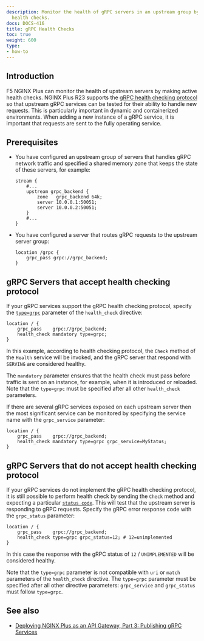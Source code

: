 ```yaml
---
description: Monitor the health of gRPC servers in an upstream group by sending periodic
  health checks.
docs: DOCS-416
title: gRPC Health Checks
toc: true
weight: 600
type:
- how-to
---
```


<span id="intro"></span>
## Introduction
F5 NGINX Plus can monitor the health of upstream servers by making active health checks. NGINX Plus R23 supports the [gRPC health checking protocol](https://github.com/grpc/grpc/blob/master/doc/health-checking.md#grpc-health-checking-protocol) so that upstream gRPC services can be tested for their ability to handle new requests. This is particularly important in dynamic and containerized environments. When adding a new instance of a gRPC service, it is important that requests are sent to the fully operating service.

<span id="prereq"></span>
## Prerequisites

- You have configured an upstream group of servers that handles gRPC network traffic and specified a shared memory zone that keeps the state of these servers, for example:

   ```nginx
   stream {
       #...
       upstream grpc_backend {
           zone   grpc_backend 64k;
           server 10.0.0.1:50051;
           server 10.0.0.2:50051;
       }
       #...
   }
   ```

- You have configured a server that routes gRPC requests to the upstream server group:

   ```nginx
   location /grpc {
       grpc_pass grpc://grpc_backend;
   }
   ```

<span id="hc_grpc"></span>
## gRPC Servers that accept health checking protocol

If your gRPC services support the gRPC health checking protocol, specify the [`type=grpc`](https://nginx.org/en/docs/http/ngx_http_upstream_hc_module.html#health_check_grpc) parameter of the `health_check` directive:

```nginx
location / {
    grpc_pass    grpc://grpc_backend;
    health_check mandatory type=grpc;
}
```

In this example, according to health checking protocol, the `Check` method of the `Health` service will be invoked, and the gRPC server that respond with `SERVING` are considered healthy.

The `mandatory` parameter ensures that the health check must pass before traffic is sent on an instance, for example, when it is introduced or reloaded.  Note that the `type=grpc` must be specified after all other `health_check` parameters.

If there are several gRPC services exposed on each upstream server then the most significant service can be monitored by specifying the service name with the `grpc_service` parameter:

```nginx
location / {
    grpc_pass    grpc://grpc_backend;
    health_check mandatory type=grpc grpc_service=MyStatus;
}
```

<span id="hc_grpc_status"></span>
## gRPC Servers that do not accept health checking protocol

If your gRPC services do not implement the gRPC health checking protocol, it is still possible to perform health check by sending the `Check` method and expecting a particular [`status code`](https://github.com/grpc/grpc/blob/master/doc/statuscodes.md#status-codes-and-their-use-in-grpc). This will test that the upstream server is responding to gRPC requests. Specify the gRPC error response code with the `grpc_status` parameter:

```nginx
location / {
    grpc_pass    grpc://grpc_backend;
    health_check type=grpc grpc_status=12; # 12=unimplemented
}
```

In this case the response with the gRPC status of `12` / `UNIMPLEMENTED` will be considered healthy.

Note that the `type=grpc` parameter is not compatible with `uri` or `match` parameters of the `health_check` directive. The `type=grpc` parameter must be specified after all other directive parameters: `grpc_service` and `grpc_status` must follow `type=grpc`.

<span id="see_also"></span>
## See also

- [Deploying NGINX Plus as an API Gateway, Part 3: Publishing gRPC Services](https://www.nginx.com/blog/deploying-nginx-plus-as-an-api-gateway-part-3-publishing-grpc-services/)
